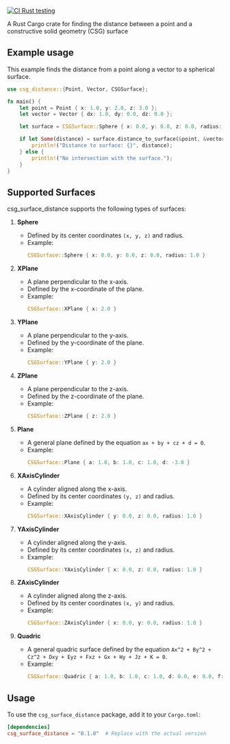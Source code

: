 [![CI Rust testing](https://github.com/fusion-energy/csg_surface_distance/actions/workflows/ci.yml/badge.svg)](https://github.com/fusion-energy/csg_surface_distance/actions/workflows/ci.yml)

A Rust Cargo crate for finding the distance between a point and a constructive solid geometry (CSG) surface

## Example usage

This example finds the distance from a point along a vector to a spherical surface.

```rust
use csg_distance::{Point, Vector, CSGSurface};

fn main() {
    let point = Point { x: 1.0, y: 2.0, z: 3.0 };
    let vector = Vector { dx: 1.0, dy: 0.0, dz: 0.0 };

    let surface = CSGSurface::Sphere { x: 0.0, y: 0.0, z: 0.0, radius: 1.0 };

    if let Some(distance) = surface.distance_to_surface(&point, &vector) {
        println!("Distance to surface: {}", distance);
    } else {
        println!("No intersection with the surface.");
    }
}
```

## Supported Surfaces

csg_surface_distance supports the following types of surfaces:

1. **Sphere**
   - Defined by its center coordinates `(x, y, z)` and radius.
   - Example:
     ```rust
     CSGSurface::Sphere { x: 0.0, y: 0.0, z: 0.0, radius: 1.0 }
     ```

2. **XPlane**
   - A plane perpendicular to the x-axis.
   - Defined by the x-coordinate of the plane.
   - Example:
     ```rust
     CSGSurface::XPlane { x: 2.0 }
     ```

3. **YPlane**
   - A plane perpendicular to the y-axis.
   - Defined by the y-coordinate of the plane.
   - Example:
     ```rust
     CSGSurface::YPlane { y: 2.0 }
     ```

4. **ZPlane**
   - A plane perpendicular to the z-axis.
   - Defined by the z-coordinate of the plane.
   - Example:
     ```rust
     CSGSurface::ZPlane { z: 2.0 }
     ```

5. **Plane**
   - A general plane defined by the equation `ax + by + cz + d = 0`.
   - Example:
     ```rust
     CSGSurface::Plane { a: 1.0, b: 1.0, c: 1.0, d: -3.0 }
     ```

6. **XAxisCylinder**
   - A cylinder aligned along the x-axis.
   - Defined by its center coordinates `(y, z)` and radius.
   - Example:
     ```rust
     CSGSurface::XAxisCylinder { y: 0.0, z: 0.0, radius: 1.0 }
     ```

7. **YAxisCylinder**
   - A cylinder aligned along the y-axis.
   - Defined by its center coordinates `(x, z)` and radius.
   - Example:
     ```rust
     CSGSurface::YAxisCylinder { x: 0.0, z: 0.0, radius: 1.0 }
     ```

8. **ZAxisCylinder**
   - A cylinder aligned along the z-axis.
   - Defined by its center coordinates `(x, y)` and radius.
   - Example:
     ```rust
     CSGSurface::ZAxisCylinder { x: 0.0, y: 0.0, radius: 1.0 }
     ```

9. **Quadric**
   - A general quadric surface defined by the equation `Ax^2 + By^2 + Cz^2 + Dxy + Eyz + Fxz + Gx + Hy + Jz + K = 0`.
   - Example:
     ```rust
     CSGSurface::Quadric { a: 1.0, b: 1.0, c: 1.0, d: 0.0, e: 0.0, f: 0.0, g: 0.0, h: 0.0, j: 0.0, k: -3.0 }
     ```

## Usage

To use the `csg_surface_distance` package, add it to your `Cargo.toml`:

```toml
[dependencies]
csg_surface_distance = "0.1.0"  # Replace with the actual version